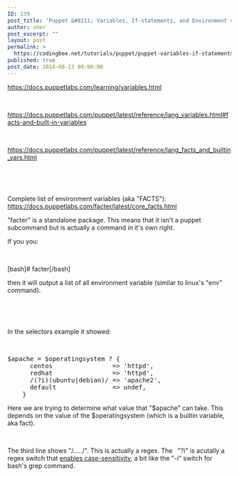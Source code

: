 ```yaml
---
ID: 139
post_title: 'Puppet &#8211; Variables, If-statements, and Environment variables'
author: sher
post_excerpt: ""
layout: post
permalink: >
  https://codingbee.net/tutorials/puppet/puppet-variables-if-statements-and-environment-variables
published: true
post_date: 2014-08-13 00:00:00
---
```

https://docs.puppetlabs.com/learning/variables.html

&nbsp;

https://docs.puppetlabs.com/puppet/latest/reference/lang_variables.html#facts-and-built-in-variables

&nbsp;

https://docs.puppetlabs.com/puppet/latest/reference/lang_facts_and_builtin_vars.html

&nbsp;

&nbsp;

Complete list of environment variables (aka "FACTS"): <a href="https://docs.puppetlabs.com/facter/latest/core_facts.html">https://docs.puppetlabs.com/facter/latest/core_facts.html</a>

"facter" is a standalone package. This means that it isn't a puppet subcommand but is actually a command in it's own right.

If you you:

&nbsp;

[bash]# facter[/bash]

then it will output a list of all environment variable (similar to linux's "env" command).

&nbsp;

&nbsp;

In the selectors example it showed:

&nbsp;
<pre>
$apache = $operatingsystem ? {
      centos                => 'httpd',
      redhat                => 'httpd',
      /(?i)(ubuntu|debian)/ => 'apache2',
      default               => undef,
    }
</pre>
Here we are trying to determine what value that "$apache" can take. This depends on the value of the $operatingsystem (which is a builtin variable, aka fact).

&nbsp;

The third line shows "/...../". This is actually a regex. The   "?i" is acutally a regex switch that <a href="http://www.regular-expressions.info/modifiers.html">enables case-sensitivity</a>, a bit like the "-i" switch for bash's grep command.

&nbsp;

&nbsp;
